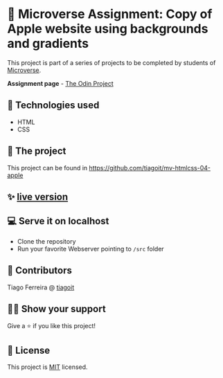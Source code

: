 # 📃 Microverse Assignment: Copy of Apple website using backgrounds and gradients
This project is part of a series of projects to be completed by students of [Microverse](https://www.microverse.org/ 'The Global School for Remote Software Developers!').

**Assignment page** - [The Odin Project](https://www.theodinproject.com/courses/html5-and-css3/lessons/building-with-backgrounds-and-gradients)

## 📡 Technologies used
- HTML
- CSS

## 🚀 The project
This project can be found in https://github.com/tiagoit/mv-htmlcss-04-apple

## ✨ [live version](https://tiagoit.github.io/mv-htmlcss-04-apple/src/)

## 💻 Serve it on localhost
  - Clone the repository
  - Run your favorite Webserver pointing to `/src` folder

## 🤖 Contributors
Tiago Ferreira @ [tiagoit](https://github.com/tiagoit)

## 🙋‍♂ Show your support
Give a ⭐️ if you like this project!

## 📝 License
This project is [MIT](https://github.com/tiagoit/mv-htmlcss-04-apple/license.txt) licensed.
